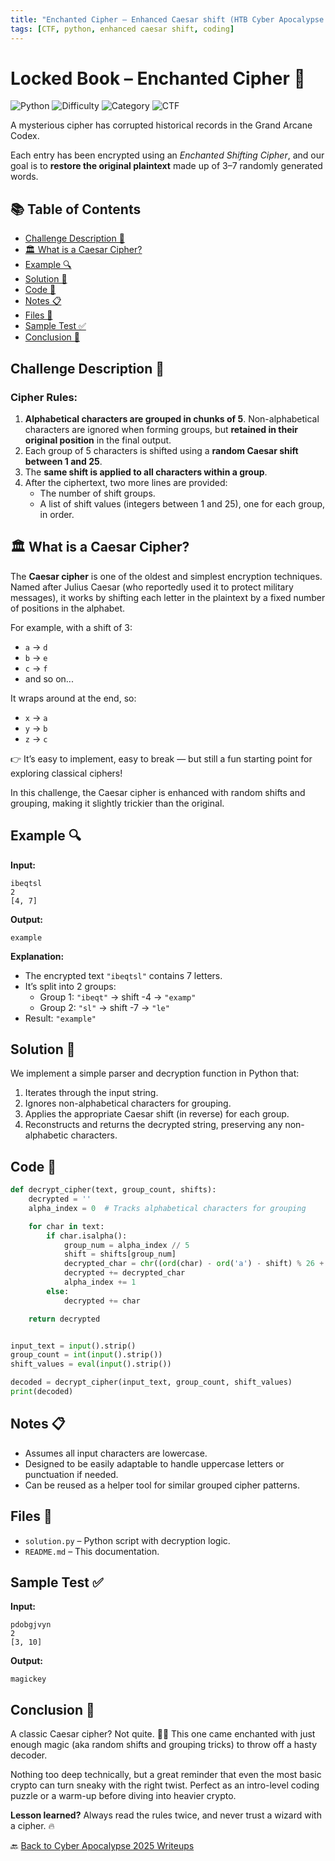 ```yaml
---
title: "Enchanted Cipher – Enhanced Caesar shift (HTB Cyber Apocalypse 2025)"
tags: [CTF, python, enhanced caesar shift, coding]
---
```


# Locked Book – Enchanted Cipher 🔐

![Python](https://img.shields.io/badge/language-Python-blue.svg)
![Difficulty](https://img.shields.io/badge/difficulty-Easy-blue.svg)
![Category](https://img.shields.io/badge/category-Coding-lightgrey.svg)
![CTF](https://img.shields.io/badge/Event-HTB%20Cyber%20Apocalypse%202025-purple)

A mysterious cipher has corrupted historical records in the Grand Arcane Codex. 

Each entry has been encrypted using an *Enchanted Shifting Cipher*, and our goal is to **restore the original plaintext** made up of 3–7 randomly generated words.

## 📚 Table of Contents

- [Challenge Description 📜](#challenge-description-)
- [🏛️ What is a Caesar Cipher?](#-what-is-a-caesar-cipher)
- [Example 🔍](#example-)
- [Solution 🤩](#solution-)
- [Code 🦖](#code-)
- [Notes 📋](#notes-)
- [Files 📁](#files-)
- [Sample Test ✅](#sample-test-)
- [Conclusion 🧾](#conclusion-)

## Challenge Description 📜

### Cipher Rules:

1. **Alphabetical characters are grouped in chunks of 5**. Non-alphabetical characters are ignored when forming groups, but **retained in their original position** in the final output.
2. Each group of 5 characters is shifted using a **random Caesar shift between 1 and 25**.
3. The **same shift is applied to all characters within a group**.
4. After the ciphertext, two more lines are provided:
   - The number of shift groups.
   - A list of shift values (integers between 1 and 25), one for each group, in order.

## 🏛️ What is a Caesar Cipher?

The **Caesar cipher** is one of the oldest and simplest encryption techniques. Named after Julius Caesar (who reportedly used it to protect military messages), it works by shifting each letter in the plaintext by a fixed number of positions in the alphabet.

For example, with a shift of 3:
- `a` → `d`
- `b` → `e`
- `c` → `f`
- and so on...

It wraps around at the end, so:
- `x` → `a`
- `y` → `b`
- `z` → `c`

👉 It’s easy to implement, easy to break — but still a fun starting point for exploring classical ciphers!

In this challenge, the Caesar cipher is enhanced with random shifts and grouping, making it slightly trickier than the original.

## Example 🔍

**Input:**
```
ibeqtsl
2
[4, 7]
```

**Output:**
```
example
```

**Explanation:**

- The encrypted text `"ibeqtsl"` contains 7 letters.
- It’s split into 2 groups:  
  - Group 1: `"ibeqt"` → shift -4 → `"examp"`  
  - Group 2: `"sl"` → shift -7 → `"le"`  
- Result: `"example"`

## Solution 🤩

We implement a simple parser and decryption function in Python that:

1. Iterates through the input string.
2. Ignores non-alphabetical characters for grouping.
3. Applies the appropriate Caesar shift (in reverse) for each group.
4. Reconstructs and returns the decrypted string, preserving any non-alphabetic characters.

## Code 🦖

```python
def decrypt_cipher(text, group_count, shifts):
    decrypted = ''
    alpha_index = 0  # Tracks alphabetical characters for grouping

    for char in text:
        if char.isalpha():
            group_num = alpha_index // 5
            shift = shifts[group_num]
            decrypted_char = chr((ord(char) - ord('a') - shift) % 26 + ord('a'))
            decrypted += decrypted_char
            alpha_index += 1
        else:
            decrypted += char

    return decrypted


input_text = input().strip()
group_count = int(input().strip())
shift_values = eval(input().strip())

decoded = decrypt_cipher(input_text, group_count, shift_values)
print(decoded)
```

## Notes 📋

- Assumes all input characters are lowercase.
- Designed to be easily adaptable to handle uppercase letters or punctuation if needed.
- Can be reused as a helper tool for similar grouped cipher patterns.

## Files 📁

- `solution.py` – Python script with decryption logic.
- `README.md` – This documentation.

## Sample Test ✅

**Input:**
```
pdobgjvyn
2
[3, 10]
```

**Output:**
```
magickey
```
## Conclusion 🧾

A classic Caesar cipher? Not quite. 🧙‍♂️
This one came enchanted with just enough magic (aka random shifts and grouping tricks) to throw off a hasty decoder.

Nothing too deep technically, but a great reminder that even the most basic crypto can turn sneaky with the right twist. Perfect as an intro-level coding puzzle or a warm-up before diving into heavier crypto.

**Lesson learned?** Always read the rules twice, and never trust a wizard with a cipher. 🔥

🔙 [Back to Cyber Apocalypse 2025 Writeups](../../)
